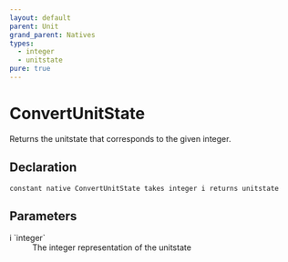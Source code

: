 ```yaml
---
layout: default
parent: Unit
grand_parent: Natives
types:
  - integer
  - unitstate
pure: true
---
```


# ConvertUnitState
Returns the unitstate that corresponds to the given integer.

## Declaration

```
constant native ConvertUnitState takes integer i returns unitstate
```

## Parameters
<dl>
  <dt>i `integer`</dt>
  <dd>The integer representation of the unitstate</dd>
</dl>